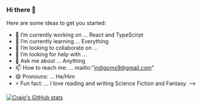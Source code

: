 ### Hi there 👋

Here are some ideas to get you started:

- 🔭 I’m currently working on ... React and TypeScirpt
- 🌱 I’m currently learning ... Everything
- 👯 I’m looking to collaborate on ... 
- 🤔 I’m looking for help with ... 
- 💬 Ask me about ... Anything
- 📫 How to reach me: ... mailto:"indigomx9@gmail.com"
- 😄 Pronouns: ... He/Him
- ⚡ Fun fact: ... I love reading and writing Science Fiction and Fantasy.
-->

[![Craig's GitHub stats](https://github-readme-stats.vercel.app/api?username=indigomx9)](https://github.com/anuraghazra/github-readme-stats)
